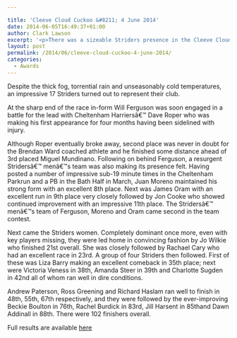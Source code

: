```yaml
---

title: 'Cleeve Cloud Cuckoo &#8211; 4 June 2014'
date: 2014-06-05T16:49:37+01:00
author: Clark Lawson
excerpt: '<p>There was a sizeable Striders presence in the Cleeve Cloud Cuckoo race on 4 June 2014.</p>'
layout: post
permalink: /2014/06/cleeve-cloud-cuckoo-4-june-2014/
categories:
  - Awards
---
```

Despite the thick fog, torrential rain and unseasonably cold temperatures, an impressive 17 Striders turned out to represent their club.

At the sharp end of the race in-form Will Ferguson was soon engaged in a battle for the lead with Cheltenham Harriersâ€™ Dave Roper who was making his first appearance for four months having been sidelined with injury.

Although Roper eventually broke away, second place was never in doubt for the Brendan Ward coached athlete and he finished some distance ahead of 3rd placed Miguel Mundinano. Following on behind Ferguson, a resurgent Stridersâ€™ menâ€™s team was also making its presence felt. Having posted a number of impressive sub-19 minute times in the Cheltenham Parkrun and a PB in the Bath Half in March, Juan Moreno maintained his strong form with an excellent 8th place. Next was James Oram with an excellent run in 9th place very closely followed by Jon Cooke who showed continued improvement with an impressive 11th place. The Stridersâ€™ menâ€™s team of Ferguson, Moreno and Oram came second in the team contest.

Next came the Striders women. Completely dominant once more, even with key players missing, they were led home in convincing fashion by Jo Wilkie who finished 21st overall. She was closely followed by Rachael Cary who had an excellent race in 23rd. A group of four Striders then followed. First of these was Liza Barry making an excellent comeback in 35th place; next were Victoria Veness in 38th, Amanda Steer in 39th and Charlotte Sugden in 42nd all of whom ran well in dire conditions.

Andrew Paterson, Ross Greening and Richard Haslam ran well to finish in 48th, 55th, 67th respectively, and they were followed by the ever-improving Beckie Boulton in 76th, Rachel Burdick in 83rd, Jill Harsent in 85thand Dawn Addinall in 88th. There were 102 finishers overall.

Full results are available <a href="http://cheltenhamharriers.co.uk/public/inc/doc/cuckoo/results/cuckoo_2014_results.pdf" target="_blank" rel="nofollow">here</a></p>